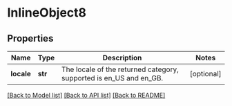 # InlineObject8

## Properties
Name | Type | Description | Notes
------------ | ------------- | ------------- | -------------
**locale** | **str** | The locale of the returned category, supported is en_US and en_GB. | [optional] 

[[Back to Model list]](../README.md#documentation-for-models) [[Back to API list]](../README.md#documentation-for-api-endpoints) [[Back to README]](../README.md)


